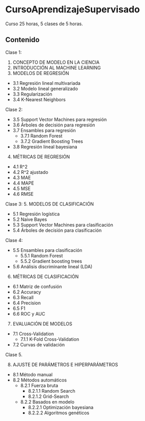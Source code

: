 # CursoAprendizajeSupervisado

Curso 25 horas, 5 clases de 5 horas.

## Contenido 

Clase 1:

 1.	CONCEPTO DE MODELO EN LA CIENCIA
 2.	INTRODUCCIÓN AL MACHINE LEARNING
 3.	MODELOS DE REGRESIÓN  
  - 3.1 Regresión lineal multivariada
  - 3.2 Modelo lineal generalizado
  - 3.3 Regularización
  - 3.4 K-Nearest Neighbors
   

Clase 2:
  - 3.5	Support Vector Machines para regresión
  - 3.6	Árboles de decisión para regresión
  - 3.7	Ensambles para regresión
    - 3.7.1	Random Forest
    - 3.7.2	Gradient Boosting Trees
  - 3.8	Regresión lineal bayesiana
 
 4.	MÉTRICAS DE REGRESIÓN
  - 4.1	R^2
  - 4.2	R^2 ajustado
  - 4.3	MAE
  - 4.4	MAPE
  - 4.5	MSE
  - 4.6	RMSE
    
Clase 3:
 5. MODELOS DE CLASIFICACIÓN
  - 5.1	Regresión logística
  - 5.2	Naive Bayes
  - 5.3	Support Vector Machines para clasificación
  - 5.4	Árboles de decisión para clasificación 

Clase 4:
  - 5.5	Ensambles para clasificación
    - 5.5.1	Random Forest
    - 5.5.2	Gradient boosting trees
  - 5.6	Análisis discriminante lineal (LDA)
  
6.	MÉTRICAS DE CLASIFICACIÓN
  - 6.1	Matriz de confusión
  - 6.2	Accuracy
  - 6.3	Recall
  - 6.4	Precision
  - 6.5	F1
  - 6.6	ROC y AUC

7.	EVALUACIÓN DE MODELOS
  - 7.1	Cross-Validation
    - 7.1.1	K-Fold Cross-Validation
  - 7.2	Curvas de validación

Clase 5.
 
 8.	AJUSTE DE PARÁMETROS E HIPERPARÁMETROS
  - 8.1	Método manual
  - 8.2	Métodos automáticos
    - 8.2.1	Fuerza bruta
        - 8.2.1.1	Random Search
        - 8.2.1.2	Grid-Search
    - 8.2.2	Basados en modelo
      - 8.2.2.1	Optimización bayesiana
      - 8.2.2.2	Algoritmos genéticos
